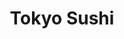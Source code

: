 ---
layout: place
title: Tokyo Sushi
permalink: /pennsylvania/easton/tokyo-sushi.html
stateAbbr: PA
stateName: Pennsylvania
cityName: Easton
seo:
  type: restaurant
  links: null
place_id: ChIJBT4Dk49txIkReb8EA7aDQE4
photos:
  - name: >-
      places/ChIJBT4Dk49txIkReb8EA7aDQE4/photos/AeeoHcLDydGmTzprrXm6GSP_gIRidWEKgoCCRcrGY-n8uHzwaS7Fm_gXF9LXMYK_5wUVjyw9nfga1i4QFNL4MvI2n2bOZohkxnw_qrRHOYQq4m-AzvMISfVdwN6MRGsQ04gG3Vr4ddBkhQyHuuRGPQCXfUEzRJwx5hqwOy1mwM9IdSEFU5pjTABM7cW9wm7YN_e-MlZ-Jmcs1voQ8iIsHoPMxwSNe4y0G9_Xn-EjCeR9kSdqwj7D9QETiB_j86TmPSpeKhEN7Rn9yGkhJHPc0HcJzq6wvJFZxQ-NV6z7BzC8NwB-ig
    widthPx: 4032
    heightPx: 3024
    authorAttributions:
      - displayName: Tokyo Sushi
        uri: https://maps.google.com/maps/contrib/110978749320664829827
        photoUri: >-
          https://lh3.googleusercontent.com/a/ACg8ocJJcmH0180EQbbV5Mm8Ty3ckt9Evn2JkMHHFCfi1YvThjyRIg=s100-p-k-no-mo
    flagContentUri: >-
      https://www.google.com/local/imagery/report/?cb_client=maps_api_places.places_api&image_key=!1e10!2sAF1QipN8_7kmtLbpFmM-YuW2h23x1YL2rBhBRpUPVKFT&hl=en-US
    googleMapsUri: >-
      https://www.google.com/maps/place//data=!3m4!1e2!3m2!1sAF1QipN8_7kmtLbpFmM-YuW2h23x1YL2rBhBRpUPVKFT!2e10!4m2!3m1!1s0x89c46d8f93033e05:0x4e4083b60304bf79
  - name: >-
      places/ChIJBT4Dk49txIkReb8EA7aDQE4/photos/AeeoHcJv66uKLTwYC8YLO8gU58URKORW7qtfgfWoUbdFUweT4ffgeoBbtntqdC7Ubb1-vfXk4C5uHTMndNbls4fffRC4eAvXV2ukd2Gu6NZNo7D_FU7JZuehzMrJ-z03Lx271W_jU7IjbueG2hFNplpwNXIoYhQiWW2C3S_eymRdPAo4bJsv1PPmdOyjmWx72EHBnZQUe8Itilje0Bykm-crcdiWBbDkhZRmfBuJiVp8EzxO_impJEgYucFLsyQHS7wJ6C8kaaEgl48KKmPtaFEa3aPlDzd1Ihpx7lBKnH52MK67hQ
    widthPx: 682
    heightPx: 959
    authorAttributions:
      - displayName: Tokyo Sushi
        uri: https://maps.google.com/maps/contrib/110978749320664829827
        photoUri: >-
          https://lh3.googleusercontent.com/a/ACg8ocJJcmH0180EQbbV5Mm8Ty3ckt9Evn2JkMHHFCfi1YvThjyRIg=s100-p-k-no-mo
    flagContentUri: >-
      https://www.google.com/local/imagery/report/?cb_client=maps_api_places.places_api&image_key=!1e10!2sAF1QipPSBWCAoZI11iYBhz3WEIF6X-RqbpXU-Ci3zAS0&hl=en-US
    googleMapsUri: >-
      https://www.google.com/maps/place//data=!3m4!1e2!3m2!1sAF1QipPSBWCAoZI11iYBhz3WEIF6X-RqbpXU-Ci3zAS0!2e10!4m2!3m1!1s0x89c46d8f93033e05:0x4e4083b60304bf79
  - name: >-
      places/ChIJBT4Dk49txIkReb8EA7aDQE4/photos/AeeoHcK-ZUxHdE_fWMXmh5NXd34ekbU-033hRM6--429KEld5UfomPWZWRHd7RuOdUXCb3jShARMxHcvQhNAu1Ks-cGkPbpnQfrZlniUI1_ac-wYnV_ePMoNOh8IVLzmllWf6HxyVmvO5IsvYdn3EIcfHT9wm8ni5YM1UZRDP4mMDmqulJsxjcfjRJTNhzlPQZkRMKoWiHNIfpMZi4B2fNxZYUge2NsEJIQDBozMuvlpMoBdseOByMnukCecAZBchyLbJB2avSLm7veLqOw_RPjsAaUlFNpty1Ee_Ge-ZS7yjWbVO5z2_c7jb4iZkA2_th1PFIqVA65HX980LPcsLYbKkuaXBhoWeehsQdS3uUrfIoqy4O0og08fX19eXGi-ot90cazivn3qI_WnjEjxSWMxUydiS5WzQWLJsmVTOesT_IcCZQ
    widthPx: 1181
    heightPx: 776
    authorAttributions:
      - displayName: S M. R.
        uri: https://maps.google.com/maps/contrib/108517972599523220093
        photoUri: >-
          https://lh3.googleusercontent.com/a/ACg8ocK8102z2bdBnzfdoVh0VEj6kP0oR9MAraWwmJINIbnaGnWzDA=s100-p-k-no-mo
    flagContentUri: >-
      https://www.google.com/local/imagery/report/?cb_client=maps_api_places.places_api&image_key=!1e10!2sCIHM0ogKEICAgID7pq6gTA&hl=en-US
    googleMapsUri: >-
      https://www.google.com/maps/place//data=!3m4!1e2!3m2!1sCIHM0ogKEICAgID7pq6gTA!2e10!4m2!3m1!1s0x89c46d8f93033e05:0x4e4083b60304bf79
  - name: >-
      places/ChIJBT4Dk49txIkReb8EA7aDQE4/photos/AeeoHcKwLgaoT2x8sGALjVHdCWSVAG8J4uovBC9FvO7vJhr2xvf5zI0zB4WOsaiJLJYDIoxc06BaUc6HJBWjBb5E7bNyr4VCeIs04CPiwsr_r9wMwTeUyALIqSO2ja3YN6BzqMKo6SRgItEAqMRehNgD05S4RMFgh47RwfpiwIotLV70yyuc7PP0SFB4Zy6Fb0PoHhN0GWCULNQQTl9xS4FJKyhUJXt8NNtlsgv6Hl83oiSafgcX3VGM4-pjt3G83AdtOdGFWbxm4NNWdqCHHxiA_L8DtXf40H8s3wCJOp34VRpPP11a-qYvyZu7xEoDDPP2KP7CYZZ4rdgyaM2PZPkoB-gYEnJxru709WVHLE0vZQBbZUKpoWso3mr14GIuOdfHYYEoApgYVsfebtMxA24ViVWWfhFTTZwGOma27DCYDj5Klw
    widthPx: 1512
    heightPx: 2016
    authorAttributions:
      - displayName: Jameela Mathis
        uri: https://maps.google.com/maps/contrib/116617462379763495989
        photoUri: >-
          https://lh3.googleusercontent.com/a-/ALV-UjVuM78IJlUQ_oSUp4z9LtKDCU9l-0CtxXu_1zJGUkepfYPQTikA=s100-p-k-no-mo
    flagContentUri: >-
      https://www.google.com/local/imagery/report/?cb_client=maps_api_places.places_api&image_key=!1e10!2sCIHM0ogKEICAgICLxdXvQg&hl=en-US
    googleMapsUri: >-
      https://www.google.com/maps/place//data=!3m4!1e2!3m2!1sCIHM0ogKEICAgICLxdXvQg!2e10!4m2!3m1!1s0x89c46d8f93033e05:0x4e4083b60304bf79
  - name: >-
      places/ChIJBT4Dk49txIkReb8EA7aDQE4/photos/AeeoHcIkjZlacA0axEazKgCZb5fDlxPapnKKBVpSDnm-UNCPifoveTxOjqXOjG4rub9M8LW1nnnAqFzpV4XxioWKb6qgyjQ51zWMR3nv8oGaZDEOOuY_dhAav5hCL9BAot8NDYwXCJwzry6UDP-al60Fyw2Hpem7bdCxPDydIAvoC3wfINvq3gZ92KrCeTJ3iSKV3RQCChkFdxE8QDwtLrp3pboeupl5fRO647SOBeuYqJ9MvQMv4aQU-zY8iu8EDZcWHtl7Hpqrs9mZ_o93ItvCagbYyLZ9gF4dsGXQ2Dz9aP17cA
    widthPx: 4032
    heightPx: 3024
    authorAttributions:
      - displayName: Tokyo Sushi
        uri: https://maps.google.com/maps/contrib/110978749320664829827
        photoUri: >-
          https://lh3.googleusercontent.com/a/ACg8ocJJcmH0180EQbbV5Mm8Ty3ckt9Evn2JkMHHFCfi1YvThjyRIg=s100-p-k-no-mo
    flagContentUri: >-
      https://www.google.com/local/imagery/report/?cb_client=maps_api_places.places_api&image_key=!1e10!2sAF1QipMMh622ArKKb1RCWPkAOcisvLEHAbktYJV4y0y9&hl=en-US
    googleMapsUri: >-
      https://www.google.com/maps/place//data=!3m4!1e2!3m2!1sAF1QipMMh622ArKKb1RCWPkAOcisvLEHAbktYJV4y0y9!2e10!4m2!3m1!1s0x89c46d8f93033e05:0x4e4083b60304bf79
  - name: >-
      places/ChIJBT4Dk49txIkReb8EA7aDQE4/photos/AeeoHcKXbdlH7pxjQsWcvDbqWln7o0NufjOH9k-a8JmWns4W95mKISvxJg13ie96iTtK3Kq1y3I9_EOQ_WttvWKTNFCdH7-huVkeje8GbpsJID3mnnPBG-lCJUD4ajXkqbNCy6UWYmxPvoB6BDBrEgewgLBfKBYh1C2mgyrWqCnrY73Fkc_XvqYDdc58I1qqeuR_uJHC4ZPTXb1-dbZ6XBqxyhSuT9I4N2vJFsTEkJKdw0qkas7l27sFqdiz5uJPLJ3eF1d7-BDXuGw-l8zz2DM32JXgerVfDMM0iIJh-_RQm1w5C7PsWw1XElQwdMeSvJSoe4g7VS0E1iOA8Y1FVmqUIEmF8BbW3IDBbqFIKHvQcFZC4JDiXy-dB7cIPAx-Ox4Dpy4bm0XwxLotoEZlNHTdqlZDen5D-WujIYL97435_g
    widthPx: 3000
    heightPx: 4000
    authorAttributions:
      - displayName: Art Hogarth
        uri: https://maps.google.com/maps/contrib/110906760469389003285
        photoUri: >-
          https://lh3.googleusercontent.com/a-/ALV-UjVcw9hePoKdPXy21W6vnC9bKSZP8gRjlGyJQ6rxv_2bjIdV7ak1=s100-p-k-no-mo
    flagContentUri: >-
      https://www.google.com/local/imagery/report/?cb_client=maps_api_places.places_api&image_key=!1e10!2sCIHM0ogKEICAgIDd7snfew&hl=en-US
    googleMapsUri: >-
      https://www.google.com/maps/place//data=!3m4!1e2!3m2!1sCIHM0ogKEICAgIDd7snfew!2e10!4m2!3m1!1s0x89c46d8f93033e05:0x4e4083b60304bf79
  - name: >-
      places/ChIJBT4Dk49txIkReb8EA7aDQE4/photos/AeeoHcLXA2fNANo--kTZlAJtNYbdiNufOfmGkTBoYcSiwMas1t6hLa9S9BrClGjmjVv53FO3KF1VYozdVSkJu4EVO3qjHWAvq-exZT0xdUnGVOtzJlr6Qh3SroyFHv_HG_BykPFMim56pWyUPOqxE-T4aRapagOIP5iGjtq4oXSuoQEWUC9PxCuDwnZZN9ocx8lGSh0uMCMpHpvZq9zCAzH4ZsqmseL4SujySni8vOMgmQbcTTR3a68L-HTxM4-mgKTXPXsZ-5COfbPFBb_aPUS7J8RxyeWthgPGrE3e83PcqRcm3Q2JOGbUKGR7qV918oe6hyP_5bhoe5evzuxp-5KZMM4VYYiUuLVqbHJWEHa9kXEAHgRf8eAK9sfvJokYz7ZslU9-3l1pPfwdTxcbW4bCBFk6uKx2h4Wv3Oh_SZgPRX7yjTdP
    widthPx: 4000
    heightPx: 3000
    authorAttributions:
      - displayName: Alan Wilson
        uri: https://maps.google.com/maps/contrib/104040277185928177464
        photoUri: >-
          https://lh3.googleusercontent.com/a-/ALV-UjVb0DdVq1O0Carl7YSKrYFOYU5OpRENvmlo-pWRPwcMQefMppxH=s100-p-k-no-mo
    flagContentUri: >-
      https://www.google.com/local/imagery/report/?cb_client=maps_api_places.places_api&image_key=!1e10!2sCIHM0ogKEICAgIDLx5j91AE&hl=en-US
    googleMapsUri: >-
      https://www.google.com/maps/place//data=!3m4!1e2!3m2!1sCIHM0ogKEICAgIDLx5j91AE!2e10!4m2!3m1!1s0x89c46d8f93033e05:0x4e4083b60304bf79
  - name: >-
      places/ChIJBT4Dk49txIkReb8EA7aDQE4/photos/AeeoHcKzdz7uGKWkIop7v72DlkXQ1M6qN2HccyagZAolOwAbUEcmMthfjR9TdWDVz6n5HEFDyKB1_HzGMGIXHdpKMBmoFixoEfCUxEoceRUe17TF-gyg_WY-mt4tfL-SxYMICw35P1KKhdbef2xWpmQcfxKwspTRrSfIZVXF56R_4DYP8NM-cfUsMG_1_GH8vKVF2eK_i0BHDkOPRAKWvalX6GOPVSpmJI0jrtwjt6JbxCaHyUooEwxba8AT294dmaqIwQoTyHnzYUqWgsJlyq_j3RzOq7IStt5sv4WN2eooUnLrlg
    widthPx: 4032
    heightPx: 3024
    authorAttributions:
      - displayName: Tokyo Sushi
        uri: https://maps.google.com/maps/contrib/110978749320664829827
        photoUri: >-
          https://lh3.googleusercontent.com/a/ACg8ocJJcmH0180EQbbV5Mm8Ty3ckt9Evn2JkMHHFCfi1YvThjyRIg=s100-p-k-no-mo
    flagContentUri: >-
      https://www.google.com/local/imagery/report/?cb_client=maps_api_places.places_api&image_key=!1e10!2sAF1QipOmC8SDw0fR0ebpRTSNa_jw7dfHFv6MZm-AX-AC&hl=en-US
    googleMapsUri: >-
      https://www.google.com/maps/place//data=!3m4!1e2!3m2!1sAF1QipOmC8SDw0fR0ebpRTSNa_jw7dfHFv6MZm-AX-AC!2e10!4m2!3m1!1s0x89c46d8f93033e05:0x4e4083b60304bf79
  - name: >-
      places/ChIJBT4Dk49txIkReb8EA7aDQE4/photos/AeeoHcIGR2-lx93QPS_rHwpP91Yql61WQNGxtYs5RKfJ-40pjR5GVZ7Pp6sNy9QiTn0s2GII0j60pgFFMAMc-PMIgGErWhZqodJ2NX7UIave5BPLK8JR-GVACXEbHU6gdbYirjm8p5VblYE36Kwa1iXFMwDqIcLurLqTbwakaPy1vb6gL2Ah4fZTe41dl9ysc3DGK0gz_4amdiUIvB10LADKqOiRu443sbGJjRY1SIh3tkTEPAno79TbKDbvzHEupZTsTLUKlv9lckd1jDuarqZHHo_Zgeax0c0oYlb9dxQESrgKiqftwWcUS3WtOq2GYurL6mCrqqWW07ZgBu6BSMA9JLtHj7bk4jbLRMb7eW8NhNL0gc68cykdEsTwdbJtemcJhQwVImxoR6Y6O6gcTBt9Lrd5_qSEUOHhRHPIpAIdz6SFEkHZ
    widthPx: 3024
    heightPx: 4032
    authorAttributions:
      - displayName: G W
        uri: https://maps.google.com/maps/contrib/117939474619111151979
        photoUri: >-
          https://lh3.googleusercontent.com/a-/ALV-UjULzsVlQSbG53TlcfrBUVJlfLoczXiSktROcxFUS4__clTxcRnvRA=s100-p-k-no-mo
    flagContentUri: >-
      https://www.google.com/local/imagery/report/?cb_client=maps_api_places.places_api&image_key=!1e10!2sCIHM0ogKEICAgIDb6Y_v7wE&hl=en-US
    googleMapsUri: >-
      https://www.google.com/maps/place//data=!3m4!1e2!3m2!1sCIHM0ogKEICAgIDb6Y_v7wE!2e10!4m2!3m1!1s0x89c46d8f93033e05:0x4e4083b60304bf79
  - name: >-
      places/ChIJBT4Dk49txIkReb8EA7aDQE4/photos/AeeoHcKmRehXXpgqUKCo-HEe_MXbr32Qu1Bvp6NjxMXDIuYdZkeXNZON-slYrBQPbCnDe9ZQAcamF6klZ_cAAl15zepvh47EhLuo4iqsBIoQMJ-uVvXOnvLprSAklTEdpDd8kIoePmhaZMnLi7mRGLskl6PW1GCDxVOw_DqaWyaHN4RC-1bRSsk4XeSIzjfl7jMxUbRJwuadrTT3I4NU5YKyA4lj8MNINj6JT-i030Q4y0bqJgYoUqMEUY9NbbLInl1ACJ3SdwDau1-AKPNFUsb3Muz7Q1ZmDt3xJzT9iTUTqTo_otpofmw7UxKfEoTfBvUtuTagTwjYQXG-KaSXCSzbhztM_mXaGPmHRlOj4wa8xR2DYO7N64atzJDOx8F30vCP7hcPtWj6LiJ2ETsms-j1s6k6P4bsXzr1eDDDcgzRDEjYwt1e
    widthPx: 4032
    heightPx: 3024
    authorAttributions:
      - displayName: Zujeily Ortiz
        uri: https://maps.google.com/maps/contrib/109303556246679097512
        photoUri: >-
          https://lh3.googleusercontent.com/a-/ALV-UjVMHVw9qxKjTo79ej6eYLSOt_wLReqkmSBnb_nAN8ESTp2GJRbI_g=s100-p-k-no-mo
    flagContentUri: >-
      https://www.google.com/local/imagery/report/?cb_client=maps_api_places.places_api&image_key=!1e10!2sCIHM0ogKEICAgIC5mtvApQE&hl=en-US
    googleMapsUri: >-
      https://www.google.com/maps/place//data=!3m4!1e2!3m2!1sCIHM0ogKEICAgIC5mtvApQE!2e10!4m2!3m1!1s0x89c46d8f93033e05:0x4e4083b60304bf79
address: 22 N 3rd St, Easton, PA 18042, USA
street: 22 N 3rd St
city: Easton
state: PA
zip: '18042'
country: USA
neighborhood: Downtown Historic District
latitude: '40.692168'
longitude: '-75.209458'
accessibility_options: null
business_status: OPERATIONAL
name: Tokyo Sushi
google_maps_links:
  directionsUri: >-
    https://www.google.com/maps/dir//''/data=!4m7!4m6!1m1!4e2!1m2!1m1!1s0x89c46d8f93033e05:0x4e4083b60304bf79!3e0
  placeUri: https://maps.google.com/?cid=5638651551225790329
  writeAReviewUri: >-
    https://www.google.com/maps/place//data=!4m3!3m2!1s0x89c46d8f93033e05:0x4e4083b60304bf79!12e1
  reviewsUri: >-
    https://www.google.com/maps/place//data=!4m4!3m3!1s0x89c46d8f93033e05:0x4e4083b60304bf79!9m1!1b1
  photosUri: >-
    https://www.google.com/maps/place//data=!4m3!3m2!1s0x89c46d8f93033e05:0x4e4083b60304bf79!10e5
primary_type: Sushi Restaurant
opening_hours:
  regular: null
  current: null
secondary_opening_hours:
  regular:
    weekdayDescriptions: null
    type: null
  current:
    weekdayDescriptions: null
    type: null
phone: null
price_level: null
price_range: null
rating: null
rating_count: 0
website: null
description: >-
  Discover Tokyo Sushi in Easton, PA$$$Nestled in the heart of Easton, PA, Tokyo
  Sushi stands out as a inviting spot for those craving authentic Japanese
  flavors in a relaxed environment. This family-run eatery specializes in fresh
  sushi rolls, flavorful poke bowls, and refreshing bubble tea, making it a
  go-to choice for sushi enthusiasts exploring options near you. The casual
  setting enhances the dining experience, with a focus on quality ingredients
  that bring out the best in every dish, appealing to anyone seeking top-rated
  sushi restaurants in the area. Whether you're stopping by for a quick meal or
  enjoying a leisurely dinner, the variety of offerings ensures there's
  something for everyone looking for Japanese-inspired cuisine close to home.
generative_summary: >-
  Discover Tokyo Sushi in Easton, PA$$$Nestled in the heart of Easton, PA, Tokyo
  Sushi stands out as a inviting spot for those craving authentic Japanese
  flavors in a relaxed environment. This family-run eatery specializes in fresh
  sushi rolls, flavorful poke bowls, and refreshing bubble tea, making it a
  go-to choice for sushi enthusiasts exploring options near you. The casual
  setting enhances the dining experience, with a focus on quality ingredients
  that bring out the best in every dish, appealing to anyone seeking top-rated
  sushi restaurants in the area. Whether you're stopping by for a quick meal or
  enjoying a leisurely dinner, the variety of offerings ensures there's
  something for everyone looking for Japanese-inspired cuisine close to home.
generative_disclosure: Summarized by AI using the Grok-3-Mini model.
reviews: null
review_summary: >-
  Customer Feedback on Tokyo Sushi$$$Folks who visit Tokyo Sushi often highlight
  the tasty selection of dishes like spicy tuna rolls and poke bowls, noting the
  use of fresh ingredients that make every bite memorable. Many appreciate the
  welcoming atmosphere and attentive service that add to the overall enjoyment
  of the meal. It's common to hear praise for the generous portions and
  thoughtful touches that keep diners coming back for more. Overall, the
  feedback paints a picture of a reliable spot for casual dining, where the
  focus on quality and hospitality creates a positive vibe without any major
  drawbacks. If you're on the hunt for great sushi places nearby, this eatery
  seems to hit the mark for a satisfying experience.
review_disclosure: Summarized by AI using the Grok-3-Mini model.
parking_options: null
payment_options: null
allow_dogs: null
curbside_pickup: null
delivery: null
dine_in: null
good_for_children: null
good_for_groups: null
good_for_sports: null
live_music: null
menu_for_children: null
outdoor_seating: null
reservable: null
restroom: null
serves_beer: null
serves_breakfast: null
serves_brunch: null
serves_cocktails: null
serves_coffee: null
serves_dinner: null
serves_dessert: null
serves_lunch: null
serves_vegetarian_food: null
serves_wine: null
takeout: null
update_category: pro
places_description: null

---